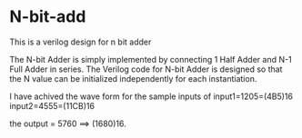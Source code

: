 # N-bit-add
This is a verilog design for n bit adder


The N-bit Adder is simply implemented by connecting 1 Half Adder and N-1 Full Adder in series. The Verilog code for N-bit Adder is designed so that the N value can be initialized independently for each instantiation.


I have achived the wave form for the sample inputs of
input1=1205=(4B5)16
input2=4555=(11CB)16

the output = 5760 ==> (1680)16.

